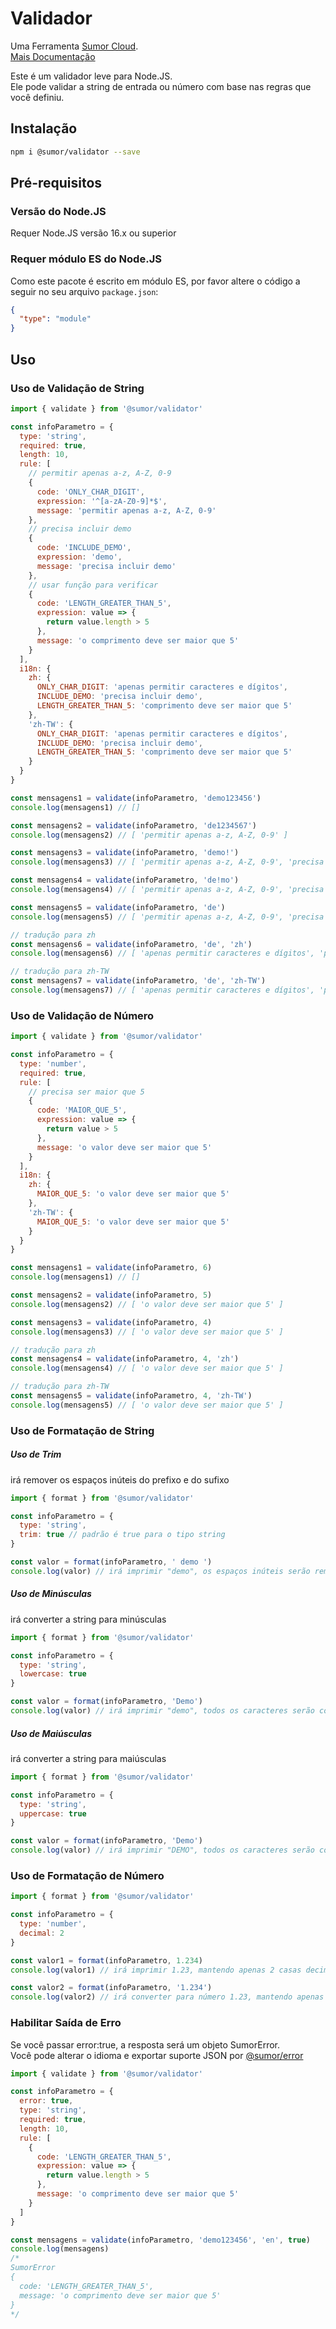 # Validador

Uma Ferramenta [Sumor Cloud](https://sumor.cloud).  
[Mais Documentação](https://sumor.cloud)

Este é um validador leve para Node.JS.  
Ele pode validar a string de entrada ou número com base nas regras que você definiu.

## Instalação

```bash
npm i @sumor/validator --save
```

## Pré-requisitos

### Versão do Node.JS

Requer Node.JS versão 16.x ou superior

### Requer módulo ES do Node.JS

Como este pacote é escrito em módulo ES, por favor altere o código a seguir no seu arquivo `package.json`:

```json
{
  "type": "module"
}
```

## Uso

### Uso de Validação de String

```js
import { validate } from '@sumor/validator'

const infoParametro = {
  type: 'string',
  required: true,
  length: 10,
  rule: [
    // permitir apenas a-z, A-Z, 0-9
    {
      code: 'ONLY_CHAR_DIGIT',
      expression: '^[a-zA-Z0-9]*$',
      message: 'permitir apenas a-z, A-Z, 0-9'
    },
    // precisa incluir demo
    {
      code: 'INCLUDE_DEMO',
      expression: 'demo',
      message: 'precisa incluir demo'
    },
    // usar função para verificar
    {
      code: 'LENGTH_GREATER_THAN_5',
      expression: value => {
        return value.length > 5
      },
      message: 'o comprimento deve ser maior que 5'
    }
  ],
  i18n: {
    zh: {
      ONLY_CHAR_DIGIT: 'apenas permitir caracteres e dígitos',
      INCLUDE_DEMO: 'precisa incluir demo',
      LENGTH_GREATER_THAN_5: 'comprimento deve ser maior que 5'
    },
    'zh-TW': {
      ONLY_CHAR_DIGIT: 'apenas permitir caracteres e dígitos',
      INCLUDE_DEMO: 'precisa incluir demo',
      LENGTH_GREATER_THAN_5: 'comprimento deve ser maior que 5'
    }
  }
}

const mensagens1 = validate(infoParametro, 'demo123456')
console.log(mensagens1) // []

const mensagens2 = validate(infoParametro, 'de1234567')
console.log(mensagens2) // [ 'permitir apenas a-z, A-Z, 0-9' ]

const mensagens3 = validate(infoParametro, 'demo!')
console.log(mensagens3) // [ 'permitir apenas a-z, A-Z, 0-9', 'precisa incluir demo' ]

const mensagens4 = validate(infoParametro, 'de!mo')
console.log(mensagens4) // [ 'permitir apenas a-z, A-Z, 0-9', 'precisa incluir demo' ]

const mensagens5 = validate(infoParametro, 'de')
console.log(mensagens5) // [ 'permitir apenas a-z, A-Z, 0-9', 'precisa incluir demo', 'o comprimento deve ser maior que 5' ]

// tradução para zh
const mensagens6 = validate(infoParametro, 'de', 'zh')
console.log(mensagens6) // [ 'apenas permitir caracteres e dígitos', 'precisa incluir demo', 'comprimento deve ser maior que 5' ]

// tradução para zh-TW
const mensagens7 = validate(infoParametro, 'de', 'zh-TW')
console.log(mensagens7) // [ 'apenas permitir caracteres e dígitos', 'precisa incluir demo', 'comprimento deve ser maior que 5' ]
```

### Uso de Validação de Número

```js
import { validate } from '@sumor/validator'

const infoParametro = {
  type: 'number',
  required: true,
  rule: [
    // precisa ser maior que 5
    {
      code: 'MAIOR_QUE_5',
      expression: value => {
        return value > 5
      },
      message: 'o valor deve ser maior que 5'
    }
  ],
  i18n: {
    zh: {
      MAIOR_QUE_5: 'o valor deve ser maior que 5'
    },
    'zh-TW': {
      MAIOR_QUE_5: 'o valor deve ser maior que 5'
    }
  }
}

const mensagens1 = validate(infoParametro, 6)
console.log(mensagens1) // []

const mensagens2 = validate(infoParametro, 5)
console.log(mensagens2) // [ 'o valor deve ser maior que 5' ]

const mensagens3 = validate(infoParametro, 4)
console.log(mensagens3) // [ 'o valor deve ser maior que 5' ]

// tradução para zh
const mensagens4 = validate(infoParametro, 4, 'zh')
console.log(mensagens4) // [ 'o valor deve ser maior que 5' ]

// tradução para zh-TW
const mensagens5 = validate(infoParametro, 4, 'zh-TW')
console.log(mensagens5) // [ 'o valor deve ser maior que 5' ]
```

### Uso de Formatação de String

##### Uso de Trim

irá remover os espaços inúteis do prefixo e do sufixo

```js
import { format } from '@sumor/validator'

const infoParametro = {
  type: 'string',
  trim: true // padrão é true para o tipo string
}

const valor = format(infoParametro, ' demo ')
console.log(valor) // irá imprimir "demo", os espaços inúteis serão removidos
```

##### Uso de Minúsculas

irá converter a string para minúsculas

```js
import { format } from '@sumor/validator'

const infoParametro = {
  type: 'string',
  lowercase: true
}

const valor = format(infoParametro, 'Demo')
console.log(valor) // irá imprimir "demo", todos os caracteres serão convertidos para minúsculas
```

##### Uso de Maiúsculas

irá converter a string para maiúsculas

```js
import { format } from '@sumor/validator'

const infoParametro = {
  type: 'string',
  uppercase: true
}

const valor = format(infoParametro, 'Demo')
console.log(valor) // irá imprimir "DEMO", todos os caracteres serão convertidos para maiúsculas
```

### Uso de Formatação de Número

```js
import { format } from '@sumor/validator'

const infoParametro = {
  type: 'number',
  decimal: 2
}

const valor1 = format(infoParametro, 1.234)
console.log(valor1) // irá imprimir 1.23, mantendo apenas 2 casas decimais

const valor2 = format(infoParametro, '1.234')
console.log(valor2) // irá converter para número 1.23, mantendo apenas 2 casas decimais
```

### Habilitar Saída de Erro

Se você passar error:true, a resposta será um objeto SumorError.  
Você pode alterar o idioma e exportar suporte JSON por [@sumor/error](https://www.npmjs.com/package/@sumor/error)

```js
import { validate } from '@sumor/validator'

const infoParametro = {
  error: true,
  type: 'string',
  required: true,
  length: 10,
  rule: [
    {
      code: 'LENGTH_GREATER_THAN_5',
      expression: value => {
        return value.length > 5
      },
      message: 'o comprimento deve ser maior que 5'
    }
  ]
}

const mensagens = validate(infoParametro, 'demo123456', 'en', true)
console.log(mensagens)
/* 
SumorError
{
  code: 'LENGTH_GREATER_THAN_5',
  message: 'o comprimento deve ser maior que 5'
}
*/
```
